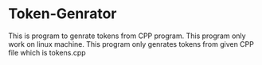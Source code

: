 # Token-Genrator
This is program to genrate tokens from CPP program.
This program only work on linux machine.
This program only genrates tokens from given CPP file which is tokens.cpp
